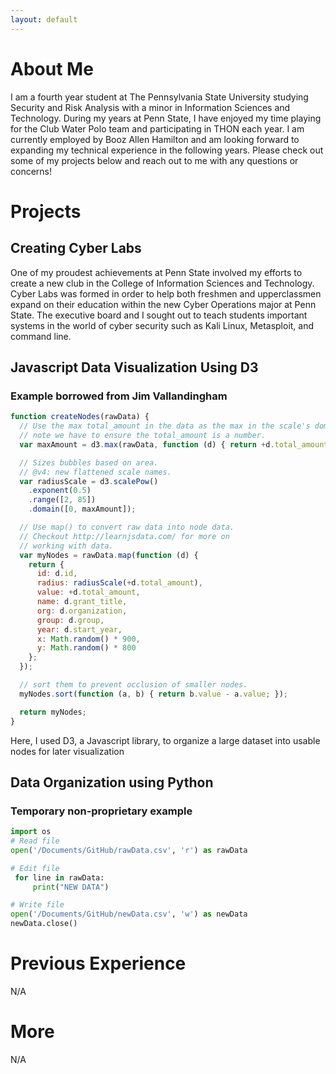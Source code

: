 ```yaml
---
layout: default
---
```


# About Me

I am a fourth year student at The Pennsylvania State University studying Security and Risk Analysis with a minor in Information Sciences and Technology. During my years at Penn State, I have enjoyed my time playing for the Club Water Polo team and participating in THON each year. I am currently employed by Booz Allen Hamilton and am looking forward to expanding my technical experience in the following years. Please check out some of my projects below and reach out to me with any questions or concerns!











# Projects



## Creating Cyber Labs
One of my proudest achievements at Penn State involved my efforts to create a new club in the College of Information Sciences and Technology. Cyber Labs was formed in order to help both freshmen and upperclassmen expand on their education within the new Cyber Operations major at Penn State. The executive board and I sought out to teach students important systems in the world of cyber security such as Kali Linux, Metasploit, and command line.


## Javascript Data Visualization Using D3

### Example borrowed from Jim Vallandingham


```js
function createNodes(rawData) {
  // Use the max total_amount in the data as the max in the scale's domain
  // note we have to ensure the total_amount is a number.
  var maxAmount = d3.max(rawData, function (d) { return +d.total_amount; });

  // Sizes bubbles based on area.
  // @v4: new flattened scale names.
  var radiusScale = d3.scalePow()
    .exponent(0.5)
    .range([2, 85])
    .domain([0, maxAmount]);

  // Use map() to convert raw data into node data.
  // Checkout http://learnjsdata.com/ for more on
  // working with data.
  var myNodes = rawData.map(function (d) {
    return {
      id: d.id,
      radius: radiusScale(+d.total_amount),
      value: +d.total_amount,
      name: d.grant_title,
      org: d.organization,
      group: d.group,
      year: d.start_year,
      x: Math.random() * 900,
      y: Math.random() * 800
    };
  });

  // sort them to prevent occlusion of smaller nodes.
  myNodes.sort(function (a, b) { return b.value - a.value; });

  return myNodes;
}
```

Here, I used D3, a Javascript library, to organize a large dataset into usable nodes for later visualization


## Data Organization using Python

### Temporary non-proprietary example


```python
import os
# Read file
open('/Documents/GitHub/rawData.csv', 'r') as rawData

# Edit file
 for line in rawData:
     print("NEW DATA")

# Write file
open('/Documents/GitHub/newData.csv', 'w') as newData
newData.close()
```

# Previous Experience

N/A

# More

N/A
